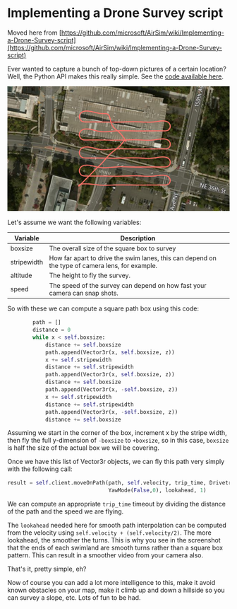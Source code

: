 # Implementing a Drone Survey script

Moved here from [https://github.com/microsoft/AirSim/wiki/Implementing-a-Drone-Survey-script](https://github.com/microsoft/AirSim/wiki/Implementing-a-Drone-Survey-script)

Ever wanted to capture a bunch of top-down pictures of a certain location? Well, the Python API makes this really simple.  See the [code available here](https://github.com/microsoft/AirSim/blob/main/PythonClient/multirotor/survey.py).

![survey](images/survey.png)

Let's assume we want the following variables:

| Variable      | Description |
| ------------- | ------------- |
| boxsize  | The overall size of the square box to survey |
| stripewidth | How far apart to drive the swim lanes, this can depend on the type of camera lens, for example. |
| altitude | The height to fly the survey. |
| speed | The speed of the survey can depend on how fast your camera can snap shots. |

So with these we can compute a square path box using this code:

```python
        path = []
        distance = 0
        while x < self.boxsize:
            distance += self.boxsize
            path.append(Vector3r(x, self.boxsize, z))
            x += self.stripewidth
            distance += self.stripewidth
            path.append(Vector3r(x, self.boxsize, z))
            distance += self.boxsize
            path.append(Vector3r(x, -self.boxsize, z))
            x += self.stripewidth
            distance += self.stripewidth
            path.append(Vector3r(x, -self.boxsize, z))
            distance += self.boxsize
```
Assuming we start in the corner of the box, increment x by the stripe width, then fly the full y-dimension of `-boxsize` to `+boxsize`, so in this case, `boxsize` is half the size of the actual box we will be covering.

Once we have this list of Vector3r objects, we can fly this path very simply with the following call:
```python
result = self.client.moveOnPath(path, self.velocity, trip_time, DrivetrainType.ForwardOnly,
                                YawMode(False,0), lookahead, 1)
```

We can compute an appropriate `trip_time` timeout by dividing the distance of the path and the speed we are flying.

The `lookahead` needed here for smooth path interpolation can be computed from the velocity using `self.velocity + (self.velocity/2)`.  The more lookahead, the smoother the turns.  This is why you see in the screenshot that the ends of each swimland are smooth turns rather than a square box pattern.  This can result in a smoother video from your camera also.

That's it, pretty simple, eh?

Now of course you can add a lot more intelligence to this, make it avoid known obstacles on your map, make it climb up and down a hillside so you can survey a slope, etc.  Lots of fun to be had.
